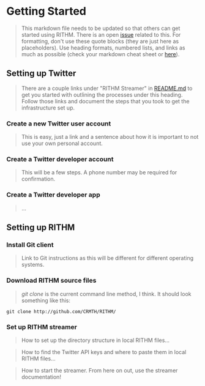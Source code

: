 # Getting Started
> This markdown file needs to be updated so that others can get started using RITHM. There is an open [issue](https://github.com/CRMTH/RITHM/issues/12) related to this. For formatting, don't use these quote blocks (they are just here as placeholders). Use heading formats, numbered lists, and links as much as possible (check your markdown cheat sheet or [here](https://github.com/adam-p/markdown-here/wiki/Markdown-Cheatsheet)).

## Setting up Twitter
> There are a couple links under "RITHM Streamer" in [README.md](https://github.com/CRMTH/RITHM/blob/master/README.md) to get you started with outlining the processes under this heading. Follow those links and document the steps that you took to get the infrastructure set up.

### Create a new Twitter user account

> This is easy, just a link and a sentence about how it is important to not use your own personal account. 

### Create a Twitter developer account

> This will be a few steps. A phone number may be required for confirmation. 

### Create a Twitter developer app

> ... 

## Setting up RITHM

### Install Git client 

> Link to Git instructions as this will be different for different operating systems.

### Download RITHM source files

> _git clone_ is the current command line method, I think. It should look something like this:

```git clone http://github.com/CRMTH/RITHM/```

### Set up RITHM streamer 

> How to set up the directory structure in local RITHM files...

> How to find the Twitter API keys and where to paste them in local RITHM files...

> How to start the streamer. From here on out, use the streamer documentation!
